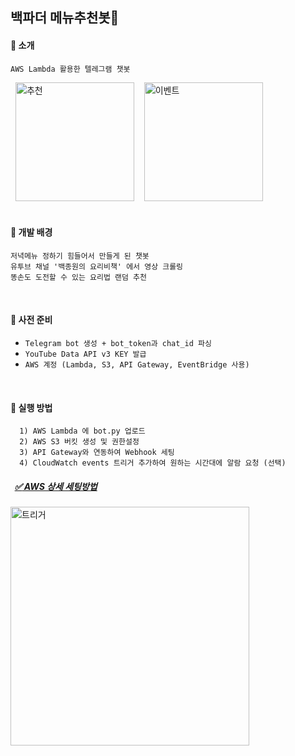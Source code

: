 ## 백파더 메뉴추천봇:iphone:
#### :fork_and_knife: 소개<br>
```
AWS Lambda 활용한 텔레그램 챗봇
```

&nbsp;&nbsp;<img width="190" alt="추천" src="https://user-images.githubusercontent.com/42771578/127655177-35eaa875-562f-483b-8269-0e018655a707.png">&nbsp;&nbsp;&nbsp;&nbsp;<img width="190" alt="이벤트" src="https://user-images.githubusercontent.com/42771578/127655190-99f1217c-f2f0-409c-bf34-fb242db864c8.png">
<br><br>

#### :rice_ball: 개발 배경<br>
```
저녁메뉴 정하기 힘들어서 만들게 된 챗봇
유투브 채널 '백종원의 요리비책' 에서 영상 크롤링
똥손도 도전할 수 있는 요리법 랜덤 추천
```
<br>

#### :ramen: 사전 준비<br>
- `Telegram bot 생성 + bot_token과 chat_id 파싱`
- `YouTube Data API v3 KEY 발급`
- `AWS 계정 (Lambda, S3, API Gateway, EventBridge 사용)`
<br>

#### :curry: 실행 방법<br>
```
  1) AWS Lambda 에 bot.py 업로드
  2) AWS S3 버킷 생성 및 권한설정
  3) API Gateway와 연동하여 Webhook 세팅
  4) CloudWatch events 트리거 추가하여 원하는 시간대에 알람 요청 (선택)
```
##### &nbsp; [:white_check_mark: AWS 상세 세팅방법](https://github.com/myejin/Menu_Selector_Bot/blob/main/details.md)
  
<img width="382" alt="트리거" src="https://user-images.githubusercontent.com/42771578/126987497-674a63ab-beec-451f-81c1-a518381aa597.PNG">
<br>
